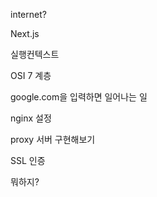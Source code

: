 internet?

Next.js

실행컨텍스트

OSI 7 계층

google.com을 입력하면 일어나는 일

nginx 설정

proxy 서버 구현해보기

SSL 인증

뭐하지?
